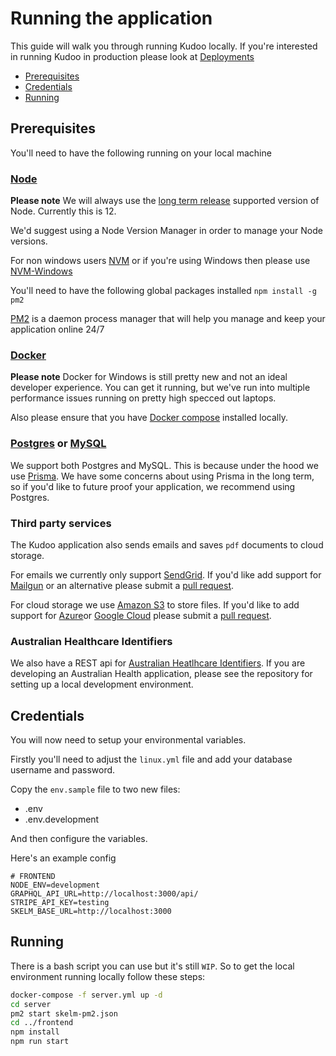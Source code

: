 # Running the application

This guide will walk you through running Kudoo locally. If you're interested in running Kudoo in production please look at [Deployments](deployment)

  - [Prerequisites](#prerequisites)
  - [Credentials](#credentials)
  - [Running](#running)

## Prerequisites
You'll need to have the following running on your local machine

### [Node](https://nodejs.org/en/)
**Please note** We will always use the [long term release](https://nodejs.org/en/about/releases/) supported version of Node. Currently this is 12.

We'd suggest using a Node Version Manager in order to manage your Node versions.

For non windows users [NVM](https://github.com/nvm-sh/nvm) or if you're using Windows then please use [NVM-Windows](https://github.com/coreybutler/nvm-windows)

You'll need to have the following global packages installed
`npm install -g pm2`

[PM2](https://pm2.keymetrics.io/) is a daemon process manager that will help you manage and keep your application online 24/7 

### [Docker](https://www.docker.com/) 
**Please note** Docker for Windows is still pretty new and not an ideal developer experience. You can get it running, but we've run into multiple performance issues running on pretty high specced out laptops.

Also please ensure that you have [Docker compose](https://docs.docker.com/compose/) installed locally.

### [Postgres](https://www.postgresql.org/) or [MySQL](https://www.mysql.com/)
We support both Postgres and MySQL. This is because under the hood we use [Prisma](https://prisma.io). We have some concerns about using Prisma in the long term, so if you'd like to future proof your application, we recommend using Postgres.

### Third party services
The Kudoo application also sends emails and saves `pdf` documents to cloud storage. 

For emails we currently only support [SendGrid](https://sendgrid.com/). If you'd like add support for [Mailgun](https://www.mailgun.com/) or an alternative please submit a [pull request](https://github.com/kudoo-cloud/kudoo).

For cloud storage we use [Amazon S3](https://aws.amazon.com/s3/) to store files. If you'd like to add support for [Azure](https://azure.microsoft.com/en-au/)or [Google Cloud](https://cloud.google.com/) please submit a [pull request](https://github.com/kudoo-cloud/kudoo).

### Australian Healthcare Identifiers
We also have a REST api for [Australian Heatlhcare Identifiers](https://github.com/kudoo-cloud/aus-healthidentifiers). If you are developing an Australian Health application, please see the repository for setting up a local development environment.

 
## Credentials
You will now need to setup your environmental variables.

Firstly you'll need to adjust the `linux.yml` file and add your database username and password.

Copy the `env.sample` file to two new files:
* .env
* .env.development

And then configure the variables.

Here's an example config
```.env
# FRONTEND
NODE_ENV=development
GRAPHQL_API_URL=http://localhost:3000/api/
STRIPE_API_KEY=testing
SKELM_BASE_URL=http://localhost:3000
```
## Running
There is a bash script you can use but it's still `WIP`. So to get the local environment running locally follow these steps:
```bash
docker-compose -f server.yml up -d
cd server
pm2 start skelm-pm2.json
cd ../frontend
npm install
npm run start
```